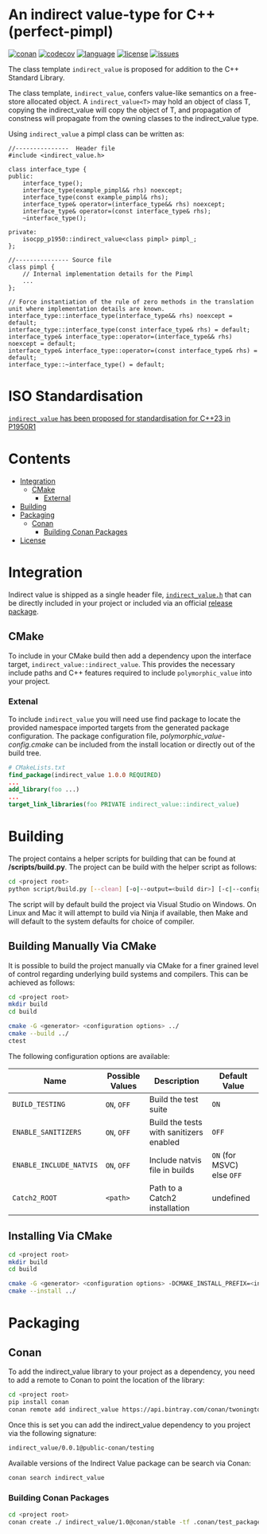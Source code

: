 # An indirect value-type for C++ (perfect-pimpl)

[![conan][badge.conan]][conan]
[![codecov][badge.codecov]][codecov]
[![language][badge.language]][language]
[![license][badge.license]][license]
[![issues][badge.issues]][issues]

[badge.conan]: https://img.shields.io/github/workflow/status/jbcoe/indirect_value/Conan/master?label=Conan
[badge.codecov]: https://img.shields.io/codecov/c/github/jbcoe/indirect_value/master.svg?logo=codecov
[badge.language]: https://img.shields.io/badge/language-C%2B%2B17-yellow.svg
[badge.license]: https://img.shields.io/badge/license-MIT-blue.svg
[badge.issues]: https://img.shields.io/github/issues/jbcoe/indirect_value.svg

[conan]: https://github.com/jbcoe/indirect_value/actions?query=workflow%3A%22Conan%22+branch%3Amaster
[codecov]: https://codecov.io/gh/jbcoe/indirect_value
[language]: https://en.wikipedia.org/wiki/C%2B%2B17
[license]: https://en.wikipedia.org/wiki/MIT_License
[issues]: http://github.com/jbcoe/indirect_value/issues

The class template `indirect_value` is proposed for addition to the C++ Standard Library.

The class template, `indirect_value`, confers value-like semantics on a free-store
allocated object.  A `indirect_value<T>` may hold an object of class T, copying
the indirect_value<T> will copy the object of T, and propagation of constness will
propagate from the owning classes to the indirect_value type.

Using `indirect_value` a pimpl class can be written as:

~~~ {.cpp}
//---------------  Header file
#include <indirect_value.h>

class interface_type {
public:
    interface_type();
    interface_type(example_pimpl&& rhs) noexcept;
    interface_type(const example_pimpl& rhs);
    interface_type& operator=(interface_type&& rhs) noexcept;
    interface_type& operator=(const interface_type& rhs);
    ~interface_type();

private:
    isocpp_p1950::indirect_value<class pimpl> pimpl_;
};

//--------------- Source file
class pimpl {
    // Internal implementation details for the Pimpl
    ...
};

// Force instantiation of the rule of zero methods in the translation unit where implementation details are known.
interface_type::interface_type(interface_type&& rhs) noexcept = default;
interface_type::interface_type(const interface_type& rhs) = default;
interface_type& interface_type::operator=(interface_type&& rhs) noexcept = default;
interface_type& interface_type::operator=(const interface_type& rhs) = default;
interface_type::~interface_type() = default;
~~~

# ISO Standardisation
[`indirect_value` has been proposed for standardisation for C++23 in P1950R1](http://www.open-std.org/jtc1/sc22/wg21/docs/papers/2020/p1950r1.html)

# Contents
- [Integration](#integration)
  - [CMake](#cmake)
    - [External](#external)
- [Building](#building)
- [Packaging](#packaging)
  - [Conan](#conan)
    - [Building Conan Packages](#building-conan-packages)
- [License](#license)

# Integration
Indirect value is shipped as a single header file, [`indirect_value.h`](https://github.com/jbcoe/indirect_value/blob/master/indirect_value.h) that can be directly included in your project or included via an official [release package](https://github.com/jbcoe/polymorphic_value/releases).

## CMake
To include in your CMake build then add a dependency upon the interface target, `indirect_value::indirect_value`.  This provides the necessary include paths and C++ features required to include `polymorphic_value` into your project.

### Extenal
To include `indirect_value` you will need use find package to locate the provided namespace imported targets from the generated package configuration.  The package configuration file, *polymorphic_value-config.cmake* can be included from the install location or directly out of the build tree.
```cmake
# CMakeLists.txt
find_package(indirect_value 1.0.0 REQUIRED)
...
add_library(foo ...)
...
target_link_libraries(foo PRIVATE indirect_value::indirect_value)
```
# Building

The project contains a helper scripts for building that can be found at **<project root>/scripts/build.py**. The project can be build with the helper script as follows:

```bash
cd <project root>
python script/build.py [--clean] [-o|--output=<build dir>] [-c|--config=<Debug|Release>] [--sanitizers] [-v|--verbose] [-t|--tests]
```

The script will by default build the project via Visual Studio on Windows. On Linux and Mac it will attempt to build via Ninja if available, then Make and will default to the system defaults for choice of compiler.

## Building Manually Via CMake

It is possible to build the project manually via CMake for a finer grained level of control regarding underlying build systems and compilers. This can be achieved as follows:
```bash
cd <project root>
mkdir build
cd build

cmake -G <generator> <configuration options> ../
cmake --build ../
ctest
```

The following configuration options are available:

| Name                    | Possible Values | Description                             | Default Value                  |
|-------------------------|-----------------|-----------------------------------------|--------------------------------|
| `BUILD_TESTING`         | `ON`, `OFF`     | Build the test suite                    | `ON`                           |
| `ENABLE_SANITIZERS`     | `ON`, `OFF`     | Build the tests with sanitizers enabled | `OFF`                          |
| `ENABLE_INCLUDE_NATVIS` | `ON`, `OFF`     | Include natvis file in builds           | `ON` (for MSVC) else `OFF`     |
| `Catch2_ROOT`           | `<path>`        | Path to a Catch2 installation           | undefined                      |


## Installing Via CMake

```bash
cd <project root>
mkdir build
cd build

cmake -G <generator> <configuration options> -DCMAKE_INSTALL_PREFIX=<install dir> ../
cmake --install ../
```

# Packaging

## Conan
To add the indirect_value library to your project as a dependency, you need to add a remote to Conan to point the
location of the library:
```bash
cd <project root>
pip install conan
conan remote add indirect_value https://api.bintray.com/conan/twonington/public-conan
```
Once this is set you can add the indirect_value dependency to you project via the following signature:
```bash
indirect_value/0.0.1@public-conan/testing
```
Available versions of the Indirect Value  package can be search via Conan:
```bash
conan search indirect_value
```

### Building Conan Packages

```bash
cd <project root>
conan create ./ indirect_value/1.0@conan/stable -tf .conan/test_package
```
